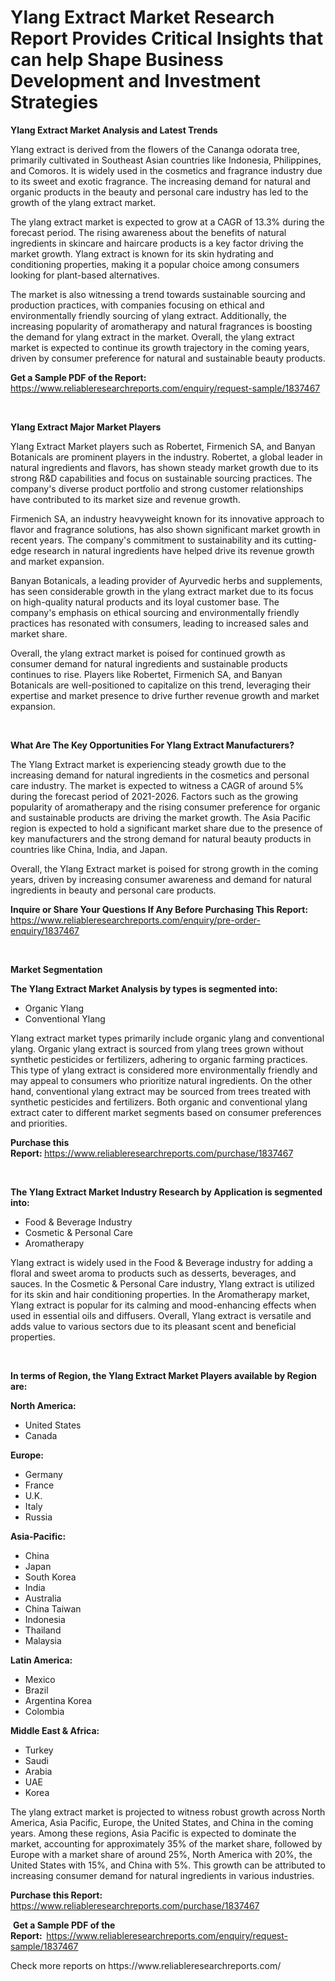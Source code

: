 <p><h1>Ylang Extract Market Research Report Provides Critical Insights that can help Shape Business Development and Investment Strategies</h1></p><p><strong>Ylang Extract Market Analysis and Latest Trends</strong></p>
<p><p>Ylang extract is derived from the flowers of the Cananga odorata tree, primarily cultivated in Southeast Asian countries like Indonesia, Philippines, and Comoros. It is widely used in the cosmetics and fragrance industry due to its sweet and exotic fragrance. The increasing demand for natural and organic products in the beauty and personal care industry has led to the growth of the ylang extract market.</p><p>The ylang extract market is expected to grow at a CAGR of 13.3% during the forecast period. The rising awareness about the benefits of natural ingredients in skincare and haircare products is a key factor driving the market growth. Ylang extract is known for its skin hydrating and conditioning properties, making it a popular choice among consumers looking for plant-based alternatives.</p><p>The market is also witnessing a trend towards sustainable sourcing and production practices, with companies focusing on ethical and environmentally friendly sourcing of ylang extract. Additionally, the increasing popularity of aromatherapy and natural fragrances is boosting the demand for ylang extract in the market. Overall, the ylang extract market is expected to continue its growth trajectory in the coming years, driven by consumer preference for natural and sustainable beauty products.</p></p>
<p><strong>Get a Sample PDF of the Report:&nbsp;</strong> <a href="https://www.reliableresearchreports.com/enquiry/request-sample/1837467">https://www.reliableresearchreports.com/enquiry/request-sample/1837467</a></p>
<p>&nbsp;</p>
<p><strong>Ylang Extract Major Market Players</strong></p>
<p><p>Ylang Extract Market players such as Robertet, Firmenich SA, and Banyan Botanicals are prominent players in the industry. Robertet, a global leader in natural ingredients and flavors, has shown steady market growth due to its strong R&D capabilities and focus on sustainable sourcing practices. The company's diverse product portfolio and strong customer relationships have contributed to its market size and revenue growth.</p><p>Firmenich SA, an industry heavyweight known for its innovative approach to flavor and fragrance solutions, has also shown significant market growth in recent years. The company's commitment to sustainability and its cutting-edge research in natural ingredients have helped drive its revenue growth and market expansion.</p><p>Banyan Botanicals, a leading provider of Ayurvedic herbs and supplements, has seen considerable growth in the ylang extract market due to its focus on high-quality natural products and its loyal customer base. The company's emphasis on ethical sourcing and environmentally friendly practices has resonated with consumers, leading to increased sales and market share.</p><p>Overall, the ylang extract market is poised for continued growth as consumer demand for natural ingredients and sustainable products continues to rise. Players like Robertet, Firmenich SA, and Banyan Botanicals are well-positioned to capitalize on this trend, leveraging their expertise and market presence to drive further revenue growth and market expansion.</p></p>
<p>&nbsp;</p>
<p><strong>What Are The Key Opportunities For Ylang Extract Manufacturers?</strong></p>
<p><p>The Ylang Extract market is experiencing steady growth due to the increasing demand for natural ingredients in the cosmetics and personal care industry. The market is expected to witness a CAGR of around 5% during the forecast period of 2021-2026. Factors such as the growing popularity of aromatherapy and the rising consumer preference for organic and sustainable products are driving the market growth. The Asia Pacific region is expected to hold a significant market share due to the presence of key manufacturers and the strong demand for natural beauty products in countries like China, India, and Japan.</p><p>Overall, the Ylang Extract market is poised for strong growth in the coming years, driven by increasing consumer awareness and demand for natural ingredients in beauty and personal care products.</p></p>
<p><strong>Inquire or Share Your Questions If Any Before Purchasing This Report:</strong> <a href="https://www.reliableresearchreports.com/enquiry/pre-order-enquiry/1837467">https://www.reliableresearchreports.com/enquiry/pre-order-enquiry/1837467</a></p>
<p>&nbsp;</p>
<p><strong>Market Segmentation</strong></p>
<p><strong>The Ylang Extract Market Analysis by types is segmented into:</strong></p>
<p><ul><li>Organic Ylang</li><li>Conventional Ylang</li></ul></p>
<p><p>Ylang extract market types primarily include organic ylang and conventional ylang. Organic ylang extract is sourced from ylang trees grown without synthetic pesticides or fertilizers, adhering to organic farming practices. This type of ylang extract is considered more environmentally friendly and may appeal to consumers who prioritize natural ingredients. On the other hand, conventional ylang extract may be sourced from trees treated with synthetic pesticides and fertilizers. Both organic and conventional ylang extract cater to different market segments based on consumer preferences and priorities.</p></p>
<p><strong>Purchase this Report:&nbsp;</strong><a href="https://www.reliableresearchreports.com/purchase/1837467">https://www.reliableresearchreports.com/purchase/1837467</a></p>
<p>&nbsp;</p>
<p><strong>The Ylang Extract Market Industry Research by Application is segmented into:</strong></p>
<p><ul><li>Food & Beverage Industry</li><li>Cosmetic & Personal Care</li><li>Aromatherapy</li></ul></p>
<p><p>Ylang extract is widely used in the Food & Beverage industry for adding a floral and sweet aroma to products such as desserts, beverages, and sauces. In the Cosmetic & Personal Care industry, Ylang extract is utilized for its skin and hair conditioning properties. In the Aromatherapy market, Ylang extract is popular for its calming and mood-enhancing effects when used in essential oils and diffusers. Overall, Ylang extract is versatile and adds value to various sectors due to its pleasant scent and beneficial properties.</p></p>
<p>&nbsp;</p>
<p><strong>In terms of Region, the Ylang Extract Market Players available by Region are:</strong></p>
<p>
    <p> <strong> North America: </strong>
        <ul>
            <li>United States</li>
            <li>Canada</li>
        </ul>
        </p> 
    <p> <strong> Europe: </strong>
        <ul>
            <li>Germany</li>
            <li>France</li>
            <li>U.K.</li>
            <li>Italy</li>
            <li>Russia</li>
        </ul>
        </p> 
    <p> <strong> Asia-Pacific: </strong>
        <ul>
            <li>China</li>
            <li>Japan</li>
            <li>South Korea</li>
            <li>India</li>
            <li>Australia</li>
            <li>China Taiwan</li>
            <li>Indonesia</li>
            <li>Thailand</li>
            <li>Malaysia</li>
        </ul>
        </p> 
    <p> <strong> Latin America: </strong>
        <ul>
            <li>Mexico</li>
            <li>Brazil</li>
            <li>Argentina Korea</li>
            <li>Colombia</li>
        </ul>
        </p> 
    <p> <strong> Middle East & Africa: </strong>
        <ul>
            <li>Turkey</li>
            <li>Saudi</li>
            <li>Arabia</li>
            <li>UAE</li>
            <li>Korea</li>
        </ul>
    </p>
    </p>
<p><p>The ylang extract market is projected to witness robust growth across North America, Asia Pacific, Europe, the United States, and China in the coming years. Among these regions, Asia Pacific is expected to dominate the market, accounting for approximately 35% of the market share, followed by Europe with a market share of around 25%, North America with 20%, the United States with 15%, and China with 5%. This growth can be attributed to increasing consumer demand for natural ingredients in various industries.</p></p>
<p><strong>Purchase this Report: </strong><a href="https://www.reliableresearchreports.com/purchase/1837467">https://www.reliableresearchreports.com/purchase/1837467</a></p>
<p>&nbsp;<strong>Get a Sample PDF of the Report:&nbsp;&nbsp;</strong><a href="https://www.reliableresearchreports.com/enquiry/request-sample/1837467">https://www.reliableresearchreports.com/enquiry/request-sample/1837467</a></p>
<p><strong></strong></p>
<p>Check more reports on https://www.reliableresearchreports.com/</p>